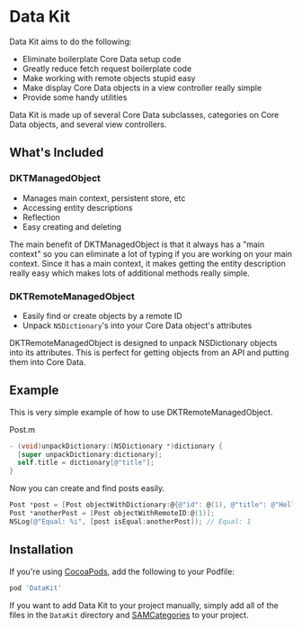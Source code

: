 # Data Kit

Data Kit aims to do the following:

* Eliminate boilerplate Core Data setup code
* Greatly reduce fetch request boilerplate code
* Make working with remote objects stupid easy
* Make display Core Data objects in a view controller really simple
* Provide some handy utilities

Data Kit is made up of several Core Data subclasses, categories on Core Data objects, and several view controllers.

## What's Included

### DKTManagedObject

* Manages main context, persistent store, etc
* Accessing entity descriptions
* Reflection
* Easy creating and deleting

The main benefit of DKTManagedObject is that it always has a "main context" so you can eliminate a lot of typing if you are working on your main context. Since it has a main context, it makes getting the entity description really easy which makes lots of additional methods really simple.


### DKTRemoteManagedObject

* Easily find or create objects by a remote ID
* Unpack `NSDictionary`'s into your Core Data object's attributes

DKTRemoteManagedObject is designed to unpack NSDictionary objects into its attributes. This is perfect for getting objects from an API and putting them into Core Data.


## Example

This is very simple example of how to use DKTRemoteManagedObject.

Post.m

``` objective-c
- (void)unpackDictionary:(NSDictionary *)dictionary {
  [super unpackDictionary:dictionary];
  self.title = dictionary[@"title"];
}
```

Now you can create and find posts easily.

``` objective-c
Post *post = [Post objectWithDictionary:@{@"id": @(1), @"title": @"Hello World"}];
Post *anotherPost = [Post objectWithRemoteID:@(1)];
NSLog(@"Equal: %i", [post isEqual:anotherPost]); // Equal: 1
```

## Installation

If you're using [CocoaPods](http://cocoapods.org), add the following to your Podfile:

``` ruby
pod 'DataKit'
```

If you want to add Data Kit to your project manually, simply add all of the files in the `DataKit` directory and [SAMCategories](https://github.com/soffes/SAMCategories) to your project.
